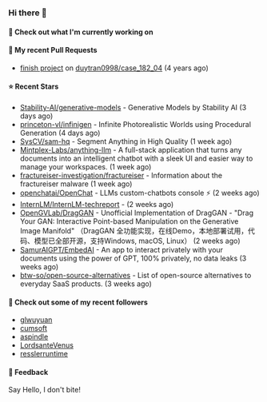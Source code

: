 ### Hi there 👋

#### 👷 Check out what I'm currently working on

#### 🔨 My recent Pull Requests

- [finish project](https://github.com/duytran0998/case_182_04/pull/1) on [duytran0998/case_182_04](https://github.com/duytran0998/case_182_04) (4 years ago)

#### ⭐ Recent Stars

- [Stability-AI/generative-models](https://github.com/Stability-AI/generative-models) - Generative Models by Stability AI (3 days ago)
- [princeton-vl/infinigen](https://github.com/princeton-vl/infinigen) - Infinite Photorealistic Worlds using Procedural Generation (4 days ago)
- [SysCV/sam-hq](https://github.com/SysCV/sam-hq) - Segment Anything in High Quality (1 week ago)
- [Mintplex-Labs/anything-llm](https://github.com/Mintplex-Labs/anything-llm) - A full-stack application that turns any documents into an intelligent chatbot with a sleek UI and easier way to manage your workspaces. (1 week ago)
- [fractureiser-investigation/fractureiser](https://github.com/fractureiser-investigation/fractureiser) - Information about the fractureiser malware (1 week ago)
- [openchatai/OpenChat](https://github.com/openchatai/OpenChat) - LLMs custom-chatbots console ⚡ (2 weeks ago)
- [InternLM/InternLM-techreport](https://github.com/InternLM/InternLM-techreport) -  (2 weeks ago)
- [OpenGVLab/DragGAN](https://github.com/OpenGVLab/DragGAN) - Unofficial Implementation of DragGAN - &#34;Drag Your GAN: Interactive Point-based Manipulation on the Generative Image Manifold&#34; （DragGAN 全功能实现，在线Demo，本地部署试用，代码、模型已全部开源，支持Windows, macOS, Linux） (2 weeks ago)
- [SamurAIGPT/EmbedAI](https://github.com/SamurAIGPT/EmbedAI) - An app to interact privately with your documents using the power of GPT, 100% privately, no data leaks (3 weeks ago)
- [btw-so/open-source-alternatives](https://github.com/btw-so/open-source-alternatives) - List of open-source alternatives to everyday SaaS products. (3 weeks ago)

#### 👯 Check out some of my recent followers

- [glwuyuan](https://github.com/glwuyuan)
- [cumsoft](https://github.com/cumsoft)
- [aspindle](https://github.com/aspindle)
- [LordsanteVenus](https://github.com/LordsanteVenus)
- [resslerruntime](https://github.com/resslerruntime)

#### 💬 Feedback

Say Hello, I don't bite!